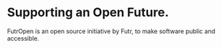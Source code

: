 # Supporting an Open Future.
FutrOpen is an open source initiative by Futr, to make software public and accessible.
